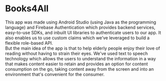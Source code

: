 # Books4All
This app was made using Android Studio (using Java as the programming language) and Firebase Authentication which provides backend services, easy-to-use SDKs, and inbuilt UI libraries to authenticate users to our app. It also enables us to use custom claims which we’ve leveraged to build a flexible role-based API.  
But the main idea of the app is that to help elderly people enjoy their love of reading without having to strain their eyes. We've used text to speech technology which allows the users to understand the information in a way that makes content easier to retain and provides an option for content consumption on the go, taking content away from the screen and into an environment that's convenient for the consumer.
  

